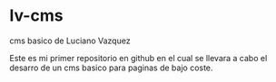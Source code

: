 lv-cms
======

cms basico de Luciano Vazquez

Este es mi primer repositorio en github en el cual se llevara a cabo el desarro de un cms basico para paginas de bajo coste.
